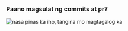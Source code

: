 ### Paano magsulat ng commits at pr?

![nasa pinas ka iho, tangina mo magtagalog ka](nasa-pinas-ka.png)